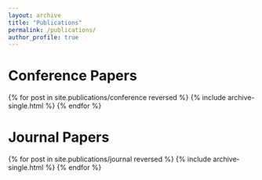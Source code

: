 ```yaml
---
layout: archive
title: "Publications"
permalink: /publications/
author_profile: true
---
```


Conference Papers
======
{% for post in site.publications/conference reversed %}
  {% include archive-single.html %}
{% endfor %}

Journal Papers
======
{% for post in site.publications/journal reversed %}
  {% include archive-single.html %}
{% endfor %}
